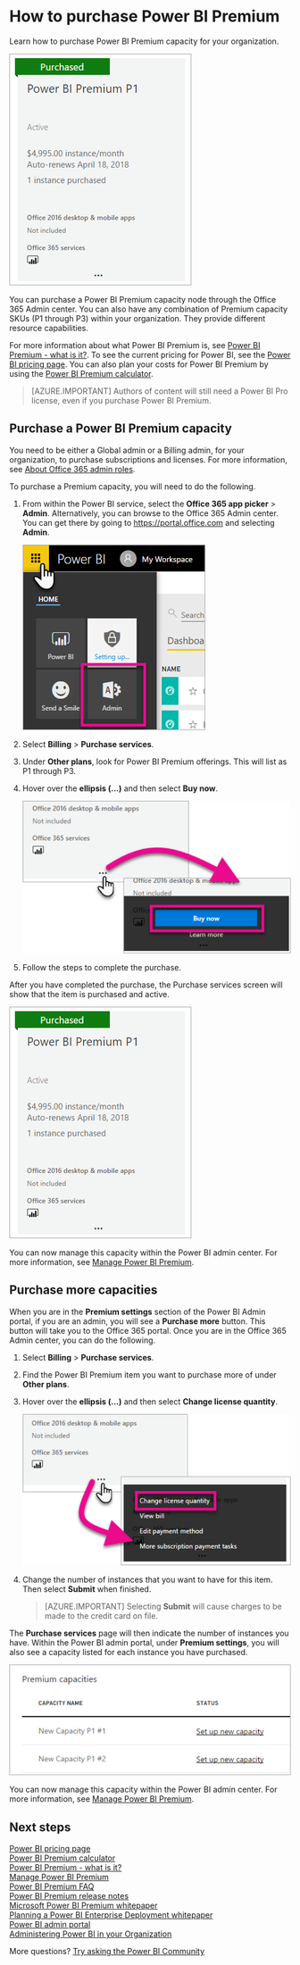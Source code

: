 <properties 
   pageTitle="How to purchase Power BI Premium"
   description="Learn how you can manage Power BI Premium and enable access to content for your entire organization."
   services="powerbi" 
   documentationCenter="" 
   authors="guyinacube" 
   manager="erikre" 
   backup=""
   editor=""
   tags=""
   qualityFocus="no"
   qualityDate=""/>
<tags
   ms.service="powerbi"
   ms.devlang="NA"
   ms.topic="article"
   ms.tgt_pltfrm="NA"
   ms.workload="powerbi"
   ms.date="06/12/2017"
   ms.author="asaxton"/>

# How to purchase Power BI Premium

Learn how to purchase Power BI Premium capacity for your organization.

![](media/powerbi-admin-premium-purchase/premium-purchased.png)

You can purchase a Power BI Premium capacity node through the Office 365 Admin center. You can also have any combination of Premium capacity SKUs (P1 through P3) within your organization. They provide different resource capabilities.

For more information about what Power BI Premium is, see [Power BI Premium - what is it?](powerbi-premium.md). To see the current pricing for Power BI, see the [Power BI pricing page](https://powerbi.microsoft.com/pricing/). You can also plan your costs for Power BI Premium by using the [Power BI Premium calculator](https://powerbi.microsoft.com/calculator/).

> [AZURE.IMPORTANT] Authors of content will still need a Power BI Pro license, even if you purchase Power BI Premium.

## Purchase a Power BI Premium capacity

You need to be either a Global admin or a Billing admin, for your organization, to purchase subscriptions and licenses. For more information, see [About Office 365 admin roles](https://support.office.com/article/About-Office-365-admin-roles-da585eea-f576-4f55-a1e0-87090b6aaa9d).

To purchase a Premium capacity, you will need to do the following.

1. From within the Power BI service, select the **Office 365 app picker** > **Admin**. Alternatively, you can browse to the Office 365 Admin center. You can get there by going to https://portal.office.com and selecting **Admin**.

    ![](media/powerbi-admin-premium-purchase/o365-app-picker.png)

2. Select **Billing** > **Purchase services**.

3. Under **Other plans**, look for Power BI Premium offerings. This will list as P1 through P3.

4. Hover over the **ellipsis (...)** and then select **Buy now**.

    ![](media/powerbi-admin-premium-purchase/premium-purchase.png)

5. Follow the steps to complete the purchase.

After you have completed the purchase, the Purchase services screen will show that the item is purchased and active.

![](media/powerbi-admin-premium-purchase/premium-purchased.png)

You can now manage this capacity within the Power BI admin center. For more information, see [Manage Power BI Premium](powerbi-admin-premium-manage.md).

## Purchase more capacities

When you are in the **Premium settings** section of the Power BI Admin portal, if you are an admin, you will see a **Purchase more** button. This button will take you to the Office 365 portal. Once you are in the Office 365 Admin center, you can do the following.

1. Select **Billing** > **Purchase services**.

2. Find the Power BI Premium item you want to purchase more of under **Other plans**.

3. Hover over the **ellipsis (...)** and then select **Change license quantity**.

    ![](media/powerbi-admin-premium-purchase/premium-purchase-more.png)

4. Change the number of instances that you want to have for this item. Then select **Submit** when finished.

    > [AZURE.IMPORTANT] Selecting **Submit** will cause charges to be made to the credit card on file.

The **Purchase services** page will then indicate the number of instances you have. Within the Power BI admin portal, under **Premium settings**, you will also see a capacity listed for each instance you have purchased.

![](media/powerbi-admin-premium-purchase/premium-capacities.png)

You can now manage this capacity within the Power BI admin center. For more information, see [Manage Power BI Premium](powerbi-admin-premium-manage.md).

## Next steps

[Power BI pricing page](https://powerbi.microsoft.com/pricing/)  
[Power BI Premium calculator](https://powerbi.microsoft.com/calculator/)  
[Power BI Premium - what is it?](powerbi-premium.md)  
[Manage Power BI Premium](powerbi-admin-premium-manage.md)  
[Power BI Premium FAQ](powerbi-premium-faq.md)  
[Power BI Premium release notes](powerbi-premium-release-notes.md)  
[Microsoft Power BI Premium whitepaper](https://aka.ms/pbipremiumwhitepaper)  
[Planning a Power BI Enterprise Deployment whitepaper](https://aka.ms/pbienterprisedeploy)  
[Power BI admin portal](powerbi-admin-portal.md)  
[Administering Power BI in your Organization](powerbi-admin-administering-power-bi-in-your-organization.md)  

More questions? [Try asking the Power BI Community](http://community.powerbi.com/)